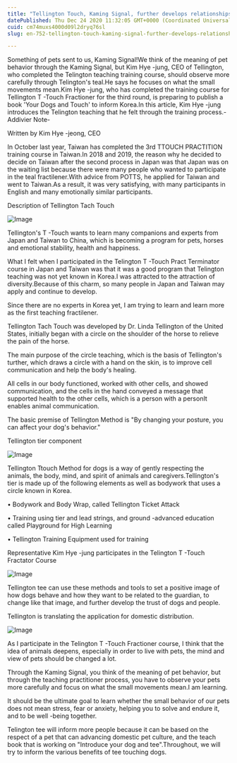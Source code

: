 ```yaml
---
title: "Tellington Touch, Kaming Signal, further develops relationships with humans and pets"
datePublished: Thu Dec 24 2020 11:32:05 GMT+0000 (Coordinated Universal Time)
cuid: cm74muxs4000d09l2dryq76sl
slug: en-752-tellington-touch-kaming-signal-further-develops-relationships-with-humans-and-pets

---
```



Something of pets sent to us, Kaming Signal!We think of the meaning of pet behavior through the Kaming Signal, but Kim Hye -jung, CEO of Tellington, who completed the Telington teaching training course, should observe more carefully through Telington's teal.He says he focuses on what the small movements mean.Kim Hye -jung, who has completed the training course for Tellington T -Touch Fractioner for the third round, is preparing to publish a book 'Your Dogs and Touch' to inform Korea.In this article, Kim Hye -jung introduces the Telington teaching that he felt through the training process.-Addivier Note-

Written by Kim Hye -jeong, CEO

In October last year, Taiwan has completed the 3rd TTOUCH PRACTITION training course in Taiwan.In 2018 and 2019, the reason why he decided to decide on Taiwan after the second process in Japan was that Japan was on the waiting list because there were many people who wanted to participate in the teal fractilener.With advice from POTTS, he applied for Taiwan and went to Taiwan.As a result, it was very satisfying, with many participants in English and many emotionally similar participants.

Description of Tellington Tach Touch

![Image](https://cdn.hashnode.com/res/hashnode/image/upload/v1739529338189/8157c9d0-4c8f-4665-868a-a105d547de23.jpeg)

Tellington's T -Touch wants to learn many companions and experts from Japan and Taiwan to China, which is becoming a program for pets, horses and emotional stability, health and happiness.

What I felt when I participated in the Telington T -Touch Pract Terminator course in Japan and Taiwan was that it was a good program that Telington teaching was not yet known in Korea.I was attracted to the attraction of diversity.Because of this charm, so many people in Japan and Taiwan may apply and continue to develop.

Since there are no experts in Korea yet, I am trying to learn and learn more as the first teaching fractilener.

Tellington Tach Touch was developed by Dr. Linda Tellington of the United States, initially began with a circle on the shoulder of the horse to relieve the pain of the horse.

The main purpose of the circle teaching, which is the basis of Tellington's turther, which draws a circle with a hand on the skin, is to improve cell communication and help the body's healing.

All cells in our body functioned, worked with other cells, and showed communication, and the cells in the hand conveyed a message that supported health to the other cells, which is a person with a personIt enables animal communication.

The basic premise of Tellington Method is "By changing your posture, you can affect your dog's behavior."

Tellington tier component

![Image](https://cdn.hashnode.com/res/hashnode/image/upload/v1739529340387/9e3823b6-3d1f-4eab-8039-8d6c889f19e7.jpeg)

Tellington Ttouch Method for dogs is a way of gently respecting the animals, the body, mind, and spirit of animals and caregivers.Tellington's tier is made up of the following elements as well as bodywork that uses a circle known in Korea.

• Bodywork and Body Wrap, called Tellington Ticket Attack

• Training using tier and lead strings, and ground -advanced education called Playground for High Learning

• Tellington Training Equipment used for training

Representative Kim Hye -jung participates in the Telington T -Touch Fractator Course

![Image](https://cdn.hashnode.com/res/hashnode/image/upload/v1739529342508/cba05b53-3679-44ba-9ec1-007c3f45096b.jpeg)

Tellington tee can use these methods and tools to set a positive image of how dogs behave and how they want to be related to the guardian, to change like that image, and further develop the trust of dogs and people.

Tellington is translating the application for domestic distribution.

![Image](https://cdn.hashnode.com/res/hashnode/image/upload/v1739529344281/e2f8ac44-3b48-4875-be6f-06d0f70a483e.jpeg)

As I participate in the Telington T -Touch Fractioner course, I think that the idea of ​​animals deepens, especially in order to live with pets, the mind and view of pets should be changed a lot.

Through the Kaming Signal, you think of the meaning of pet behavior, but through the teaching practitioner process, you have to observe your pets more carefully and focus on what the small movements mean.I am learning.

It should be the ultimate goal to learn whether the small behavior of our pets does not mean stress, fear or anxiety, helping you to solve and endure it, and to be well -being together.

Telington tee will inform more people because it can be based on the respect of a pet that can advancing domestic pet culture, and the teach book that is working on "Introduce your dog and tee".Throughout, we will try to inform the various benefits of tee touching dogs.
